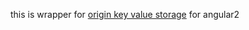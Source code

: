 this is wrapper for [origin key value storage](https://www.npmjs.com/package/@itexpert-dev/key-value-storage) for angular2